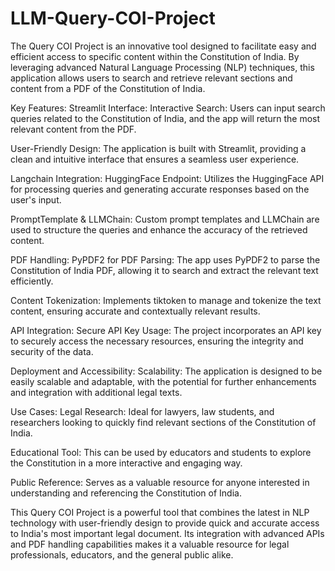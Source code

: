 # LLM-Query-COI-Project

The Query COI Project is an innovative tool designed to facilitate easy and efficient access to specific content within the Constitution of India. By leveraging advanced Natural Language Processing (NLP) techniques, this application allows users to search and retrieve relevant sections and content from a PDF of the Constitution of India.

Key Features:
Streamlit Interface:
Interactive Search: Users can input search queries related to the Constitution of India, and the app will return the most relevant content from the PDF.

User-Friendly Design: The application is built with Streamlit, providing a clean and intuitive interface that ensures a seamless user experience.

Langchain Integration:
HuggingFace Endpoint: Utilizes the HuggingFace API for processing queries and generating accurate responses based on the user's input.

PromptTemplate & LLMChain: Custom prompt templates and LLMChain are used to structure the queries and enhance the accuracy of the retrieved content.

PDF Handling:
PyPDF2 for PDF Parsing: The app uses PyPDF2 to parse the Constitution of India PDF, allowing it to search and extract the relevant text efficiently.

Content Tokenization: Implements tiktoken to manage and tokenize the text content, ensuring accurate and contextually relevant results.

API Integration:
Secure API Key Usage: The project incorporates an API key to securely access the necessary resources, ensuring the integrity and security of the data.

Deployment and Accessibility:
Scalability: The application is designed to be easily scalable and adaptable, with the potential for further enhancements and integration with additional legal texts.

Use Cases:
Legal Research: Ideal for lawyers, law students, and researchers looking to quickly find relevant sections of the Constitution of India.

Educational Tool: This can be used by educators and students to explore the Constitution in a more interactive and engaging way.

Public Reference: Serves as a valuable resource for anyone interested in understanding and referencing the Constitution of India.

This Query COI Project is a powerful tool that combines the latest in NLP technology with user-friendly design to provide quick and accurate access to India's most important legal document. Its integration with advanced APIs and PDF handling capabilities makes it a valuable resource for legal professionals, educators, and the general public alike.
